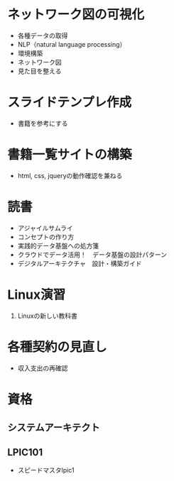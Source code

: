 # ネットワーク図の可視化
 - 各種データの取得
 - NLP（natural language processing）
 - 環境構築
 - ネットワーク図
 - 見た目を整える

# スライドテンプレ作成
 - 書籍を参考にする

# 書籍一覧サイトの構築
 - html, css, jqueryの動作確認を兼ねる

# 読書
 - アジャイルサムライ
 - コンセプトの作り方
 - 実践的データ基盤への処方箋
 - クラウドでデータ活用！　データ基盤の設計パターン
 - デジタルアーキテクチャ　設計・構築ガイド


# Linux演習
 1. Linuxの新しい教科書

# 各種契約の見直し
 - 収入支出の再確認

# 資格
## システムアーキテクト
## LPIC101
 - スピードマスタlpic1